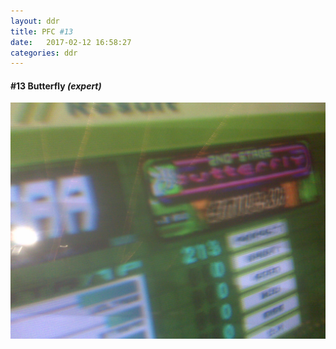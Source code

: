 ```yaml
---
layout: ddr
title: PFC #13
date:   2017-02-12 16:58:27
categories: ddr
---
```

#### **#13** Butterfly _(expert)_
![](/images/pfc/13_butterfly_heavy.jpg)
